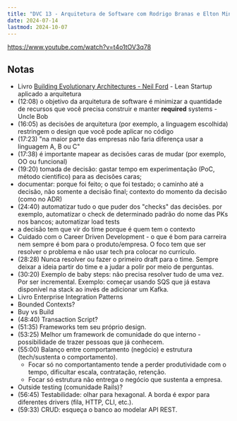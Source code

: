 ```yaml
---
title: "DVC 13 - Arquitetura de Software com Rodrigo Branas e Elton Minetto"
date: 2024-07-14
lastmod: 2024-10-07
---
```


https://www.youtube.com/watch?v=t4o1tOV3q78

## Notas
- Livro [Building Evolutionary Architectures - Neil Ford](https://evolutionaryarchitecture.com/) - Lean Startup aplicado a arquitetura
- (12:08) o objetivo da arquitetura de software é minimizar a quantidade de
recursos que você precisa construir e manter **required** systems - Uncle Bob
- (16:05) as decisões de arquitetura (por exemplo, a linguagem escolhida)
restringem o design que você pode aplicar no código
- (17:23) "na maior parte das empresas não faria diferença usar a linguagem A, B
ou C"
- (17:38) é importante mapear as decisões caras de mudar (por exemplo, OO ou
funcional)
- (19:20) tomada de decisão: gastar tempo em experimentação (PoC, método
cientifico) para as decisões caras;
- documentar: porque foi feito; o que foi testado; o caminho até a decisão, não
somente a decisão final; contexto do momento da decisão (como no ADR)
- (24:40) automatizar tudo o que puder dos "checks" das decisões. por exemplo,
automatizar o check de determinado padrão do nome das PKs nos bancos;
automatizar load tests
- a decisão tem que vir do time porque é quem tem o contexto
- Cuidado com o Career Driven Development - o que é bom para carreira nem sempre
é bom para o produto/empresa. O foco tem que ser resolver o problema e não usar
tech pra colocar no curriculo.
- (28:28) Nunca resolver ou fazer o primeiro draft para o time. Sempre deixar a
ideia partir do time e a judar a polir por meio de perguntas.
- (30:20) Exemplo de baby steps: não precisa resolver tudo de uma vez. Por ser
incremental. Exemplo: começar usando SQS que já estava disponível na stack ao
invés de adicionar um Kafka.
- Livro Enterprise Integration Patterns
- Bounded Contexts?
- Buy vs Build
- (48:40) Transaction Script?
- (51:35) Frameworks tem seu próprio design.
- (53:25) Melhor um framework de comunidade do que interno - possibilidade de
trazer pessoas que já conhecem.
- (55:00) Balanço entre comportamento (negócio) e estrutura (tech/sustenta o
comportamento).
    * Focar só no comportantamento tende a perder produtividade com o tempo,
      dificultar escala, contratação, retenção.
    * Focar só estrutura não entrega o negócio que sustenta a empresa.
- Outside testing (comunidade Rails)?
- (56:45) Testabilidade: olhar para hexagonal. A borda é expor para diferentes
drivers (fila, HTTP, CLI, etc.).
- (59:33) CRUD: esqueça o banco ao modelar API REST.
